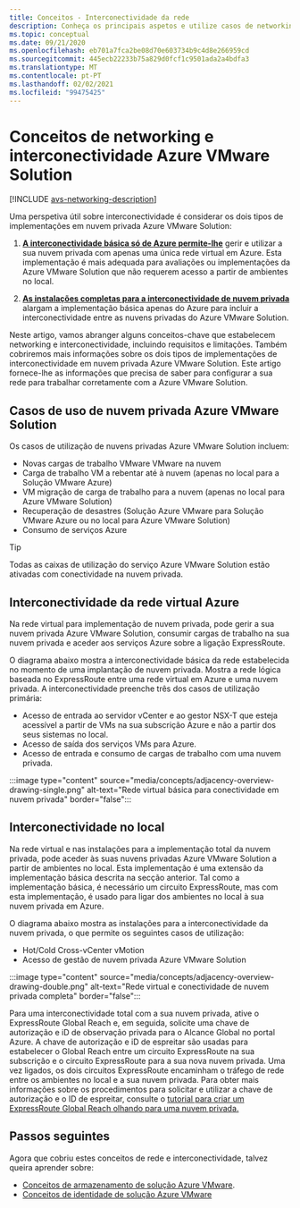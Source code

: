 ```yaml
---
title: Conceitos - Interconectividade da rede
description: Conheça os principais aspetos e utilize casos de networking e interconectividade na Azure VMware Solution.
ms.topic: conceptual
ms.date: 09/21/2020
ms.openlocfilehash: eb701a7fca2be08d70e603734b9c4d8e266959cd
ms.sourcegitcommit: 445ecb22233b75a829d0fcf1c9501ada2a4bdfa3
ms.translationtype: MT
ms.contentlocale: pt-PT
ms.lasthandoff: 02/02/2021
ms.locfileid: "99475425"
---
```

# <a name="azure-vmware-solution-networking-and-interconnectivity-concepts"></a>Conceitos de networking e interconectividade Azure VMware Solution

[!INCLUDE [avs-networking-description](includes/azure-vmware-solution-networking-description.md)]

Uma perspetiva útil sobre interconectividade é considerar os dois tipos de implementações em nuvem privada Azure VMware Solution:

1. [**A interconectividade básica só de Azure permite-lhe**](#azure-virtual-network-interconnectivity) gerir e utilizar a sua nuvem privada com apenas uma única rede virtual em Azure. Esta implementação é mais adequada para avaliações ou implementações da Azure VMware Solution que não requerem acesso a partir de ambientes no local.

1. [**As instalações completas para a interconectividade de nuvem privada**](#on-premises-interconnectivity) alargam a implementação básica apenas do Azure para incluir a interconectividade entre as nuvens privadas do Azure VMware Solution.
 
Neste artigo, vamos abranger alguns conceitos-chave que estabelecem networking e interconectividade, incluindo requisitos e limitações. Também cobriremos mais informações sobre os dois tipos de implementações de interconectividade em nuvem privada Azure VMware Solution. Este artigo fornece-lhe as informações que precisa de saber para configurar a sua rede para trabalhar corretamente com a Azure VMware Solution.

## <a name="azure-vmware-solution-private-cloud-use-cases"></a>Casos de uso de nuvem privada Azure VMware Solution

Os casos de utilização de nuvens privadas Azure VMware Solution incluem:
- Novas cargas de trabalho VMware VMware na nuvem
- Carga de trabalho VM a rebentar até à nuvem (apenas no local para a Solução VMware Azure)
- VM migração de carga de trabalho para a nuvem (apenas no local para Azure VMware Solution)
- Recuperação de desastres (Solução Azure VMware para Solução VMware Azure ou no local para Azure VMware Solution)
- Consumo de serviços Azure

> [!TIP]
> Todas as caixas de utilização do serviço Azure VMware Solution estão ativadas com conectividade na nuvem privada.

## <a name="azure-virtual-network-interconnectivity"></a>Interconectividade da rede virtual Azure

Na rede virtual para implementação de nuvem privada, pode gerir a sua nuvem privada Azure VMware Solution, consumir cargas de trabalho na sua nuvem privada e aceder aos serviços Azure sobre a ligação ExpressRoute. 

O diagrama abaixo mostra a interconectividade básica da rede estabelecida no momento de uma implantação de nuvem privada. Mostra a rede lógica baseada no ExpressRoute entre uma rede virtual em Azure e uma nuvem privada. A interconectividade preenche três dos casos de utilização primária:
* Acesso de entrada ao servidor vCenter e ao gestor NSX-T que esteja acessível a partir de VMs na sua subscrição Azure e não a partir dos seus sistemas no local. 
* Acesso de saída dos serviços VMs para Azure. 
* Acesso de entrada e consumo de cargas de trabalho com uma nuvem privada.

:::image type="content" source="media/concepts/adjacency-overview-drawing-single.png" alt-text="Rede virtual básica para conectividade em nuvem privada" border="false":::

## <a name="on-premises-interconnectivity"></a>Interconectividade no local

Na rede virtual e nas instalações para a implementação total da nuvem privada, pode aceder às suas nuvens privadas Azure VMware Solution a partir de ambientes no local. Esta implementação é uma extensão da implementação básica descrita na secção anterior. Tal como a implementação básica, é necessário um circuito ExpressRoute, mas com esta implementação, é usado para ligar dos ambientes no local à sua nuvem privada em Azure. 

O diagrama abaixo mostra as instalações para a interconectividade da nuvem privada, o que permite os seguintes casos de utilização:
* Hot/Cold Cross-vCenter vMotion
* Acesso de gestão de nuvem privada Azure VMware Solution

:::image type="content" source="media/concepts/adjacency-overview-drawing-double.png" alt-text="Rede virtual e conectividade de nuvem privada completa" border="false":::

Para uma interconectividade total com a sua nuvem privada, ative o ExpressRoute Global Reach e, em seguida, solicite uma chave de autorização e iD de observação privada para o Alcance Global no portal Azure. A chave de autorização e iD de espreitar são usadas para estabelecer o Global Reach entre um circuito ExpressRoute na sua subscrição e o circuito ExpressRoute para a sua nova nuvem privada. Uma vez ligados, os dois circuitos ExpressRoute encaminham o tráfego de rede entre os ambientes no local e a sua nuvem privada.  Para obter mais informações sobre os procedimentos para solicitar e utilizar a chave de autorização e o ID de espreitar, consulte o [tutorial para criar um ExpressRoute Global Reach olhando para uma nuvem privada.](tutorial-expressroute-global-reach-private-cloud.md)

## <a name="next-steps"></a>Passos seguintes 

Agora que cobriu estes conceitos de rede e interconectividade, talvez queira aprender sobre:

- [Conceitos de armazenamento de solução Azure VMware](concepts-storage.md).
- [Conceitos de identidade de solução Azure VMware](concepts-identity.md)

<!-- LINKS - external -->
[enable Global Reach]: ../expressroute/expressroute-howto-set-global-reach.md

<!-- LINKS - internal -->

